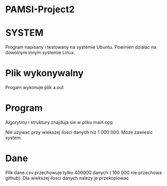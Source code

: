 # PAMSI-Project2

# SYSTEM
Program napisany i testowany na systemie Ubuntu. Powinien dzialac
na dowolnym innym systemie Linux.

# Plik wykonywalny
Progam wykonuje plik a.out

# Program
Algorytmy i struktury znajduja sie w pliku main.cpp

Nie uzywac przy wiekszej ilosci danych niz 1 000 000. Moze zawiesic system.

# Dane
Plik dane.csv przechowuje tylko 400000 danych ( 100 000 nie przechowa github). Dla wiekszej ilosci danych nalezy je przekopiowac

 
